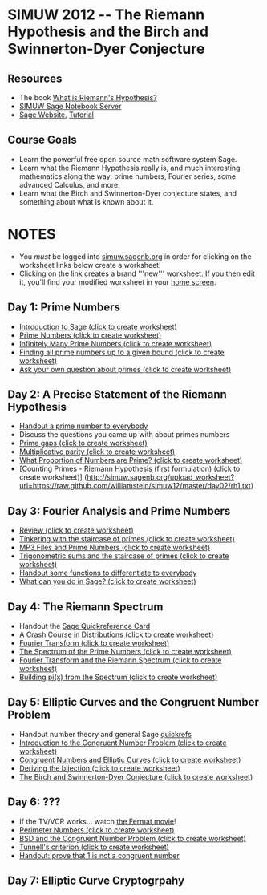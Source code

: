 SIMUW 2012 -- The Riemann Hypothesis and the Birch and Swinnerton-Dyer Conjecture
=================================================================================

Resources
---------
  * The book [What is Riemann's Hypothesis?](http://wstein.org/rh/)
  * [SIMUW Sage Notebook Server](http://simuw.sagenb.org)
  * [Sage Website](http://sagemath.org/), [Tutorial](http://www.sagemath.org/doc/tutorial/)
  
Course Goals
------------
  * Learn the powerful free open source math software system Sage.
  * Learn what the Riemann Hypothesis really is, and much interesting mathematics along the way: prime numbers, Fourier series, some advanced Calculus, and more.
  * Learn what the Birch and Swinnerton-Dyer conjecture states, and something about what is known about it.
  
NOTES
=====
  * You *must* be logged into [simuw.sagenb.org](http://simuw.sagenb.org) in order for clicking on the worksheet links below create a worksheet!
  * Clicking on the link creates a brand '''new''' worksheet.  If you then edit it, you'll find your modified worksheet in your [home screen](http://simuw.sagenb.org/home).

Day 1: Prime Numbers
--------------------
  * [Introduction to Sage (click to create worksheet)](http://simuw.sagenb.org/upload_worksheet?url=https://raw.github.com/williamstein/simuw12/master/day01/intro_to_sage.txt)
  * [Prime Numbers (click to create worksheet)](http://simuw.sagenb.org/upload_worksheet?url=https://raw.github.com/williamstein/simuw12/master/day01/prime_numbers.txt)
  * [Infinitely Many Prime Numbers (click to create worksheet)](http://simuw.sagenb.org/upload_worksheet?url=https://raw.github.com/williamstein/simuw12/master/day01/infinitely_many_primes.txt)
  * [Finding all prime numbers up to a given bound (click to create worksheet)](http://simuw.sagenb.org/upload_worksheet?url=https://raw.github.com/williamstein/simuw12/master/day01/finding_all_primes.txt)
  * [Ask your own question about primes (click to create worksheet)](http://simuw.sagenb.org/upload_worksheet?url=https://raw.github.com/williamstein/simuw12/master/day01/ask_your_own_question.txt)

Day 2: A Precise Statement of the Riemann Hypothesis
----------------------------------------------------
  * [Handout a prime number to everybody](https://github.com/williamstein/simuw12/blob/master/day02/primes.pdf?raw=true)
  * Discuss the questions you came up with about primes numbers
  * [Prime gaps (click to create worksheet)](http://simuw.sagenb.org/upload_worksheet?url=https://raw.github.com/williamstein/simuw12/master/day02/prime_gaps.txt)
  * [Multiplicative parity (click to create worksheet)](http://simuw.sagenb.org/upload_worksheet?url=https://raw.github.com/williamstein/simuw12/master/day02/multiplicative_parity.txt)
  * [What Proportion of Numbers are Prime? (click to create worksheet)](http://simuw.sagenb.org/upload_worksheet?url=https://raw.github.com/williamstein/simuw12/master/day02/prime_proportion.txt)
  * [Counting Primes - Riemann Hypothesis (first formulation) (click to create worksheet)] (http://simuw.sagenb.org/upload_worksheet?url=https://raw.github.com/williamstein/simuw12/master/day02/rh1.txt)

Day 3: Fourier Analysis and Prime Numbers
-----------------------------------------
  * [Review (click to create worksheet)](http://simuw.sagenb.org/upload_worksheet?url=https://raw.github.com/williamstein/simuw12/master/day03/review.txt)
  * [Tinkering with the staircase of primes (click to create worksheet)](http://simuw.sagenb.org/upload_worksheet?url=https://raw.github.com/williamstein/simuw12/master/day03/tinkering.txt)
  * [MP3 Files and Prime Numbers (click to create worksheet)](http://simuw.sagenb.org/upload_worksheet?url=https://raw.github.com/williamstein/simuw12/master/day03/fourier.txt)
  * [Trigonometric sums and the staircase of primes (click to create worksheet)](http://simuw.sagenb.org/upload_worksheet?url=https://raw.github.com/williamstein/simuw12/master/day03/trig_sums.txt)
  * [Handout some functions to differentiate to everybody](https://github.com/williamstein/simuw12/blob/master/day03/slope_handout.pdf?raw=true)
  * [What can you do in Sage? (click to create worksheet)](http://simuw.sagenb.org/upload_worksheet?url=https://raw.github.com/williamstein/simuw12/master/day03/sage.txt)

Day 4: The Riemann Spectrum
---------------------------
  * Handout the [Sage Quickreference Card](http://wiki.sagemath.org/quickref?action=AttachFile&do=get&target=quickref.pdf)
  * [A Crash Course in Distributions (click to create worksheet)](http://simuw.sagenb.org/upload_worksheet?url=https://raw.github.com/williamstein/simuw12/master/day04/distributions.txt)
  * [Fourier Transform (click to create worksheet)](http://simuw.sagenb.org/upload_worksheet?url=https://raw.github.com/williamstein/simuw12/master/day04/fourier_transform.txt)
  * [The Spectrum of the Prime Numbers (click to create worksheet)](http://simuw.sagenb.org/upload_worksheet?url=https://raw.github.com/williamstein/simuw12/master/day04/spectrum_of_primes.txt)
  * [Fourier Transform and the Riemann Spectrum (click to create worksheet)](http://simuw.sagenb.org/upload_worksheet?url=https://raw.github.com/williamstein/simuw12/master/day04/fourier_riemann.txt)
  * [Building pi(x) from the Spectrum (click to create worksheet)](http://simuw.sagenb.org/upload_worksheet?url=https://raw.github.com/williamstein/simuw12/master/day04/riemann_rk.txt)

Day 5: Elliptic Curves and the Congruent Number Problem
-------------------------------------------------------
  * Handout number theory and general Sage [quickrefs](http://wiki.sagemath.org/quickref)
  * [Introduction to the Congruent Number Problem (click to create worksheet)](http://simuw.sagenb.org/upload_worksheet?url=https://raw.github.com/williamstein/simuw12/master/day05/intro.txt)
  * [Congruent Numbers and Elliptic Curves (click to create worksheet)](http://simuw.sagenb.org/upload_worksheet?url=https://raw.github.com/williamstein/simuw12/master/day05/cong_ec.txt)
  * [Deriving the bijection (click to create worksheet)](http://simuw.sagenb.org/upload_worksheet?url=https://raw.github.com/williamstein/simuw12/master/day05/bijection.txt)
  * [The Birch and Swinnerton-Dyer Conjecture (click to create worksheet)](http://simuw.sagenb.org/upload_worksheet?url=https://raw.github.com/williamstein/simuw12/master/day05/bsd.txt)

Day 6: ???
-----------
  * If the TV/VCR works... watch [the Fermat movie](http://video.google.com/videoplay?docid=8269328330690408516)!
  * [Perimeter Numbers (click to create worksheet)](http://simuw.sagenb.org/upload_worksheet?url=https://raw.github.com/williamstein/simuw12/master/day06/perim.txt)
  * [BSD and the Congruent Number Problem (click to create worksheet)](http://simuw.sagenb.org/upload_worksheet?url=https://raw.github.com/williamstein/simuw12/master/day06/bsd_cong.txt)
  * [Tunnell's criterion (click to create worksheet)](http://simuw.sagenb.org/upload_worksheet?url=https://raw.github.com/williamstein/simuw12/master/day06/tunnell.txt)
  * [Handout: prove that 1 is not a congruent number](http://simuw.sagenb.org/upload_worksheet?url=https://raw.github.com/williamstein/simuw12/master/day06/1.pdf)

Day 7: Elliptic Curve Cryptogrpahy
----------------------------------
   

